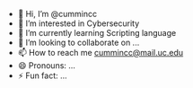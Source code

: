 - 👋 Hi, I’m @cummincc
- 👀 I’m interested in Cybersecurity
- 🌱 I’m currently learning Scripting language
- 💞️ I’m looking to collaborate on ...
- 📫 How to reach me cummincc@mail.uc.edu
- 😄 Pronouns: ...
- ⚡ Fun fact: ...

<!---
cummincc/cummincc is a ✨ special ✨ repository because its `README.md` (this file) appears on your GitHub profile.
You can click the Preview link to take a look at your changes.
--->
